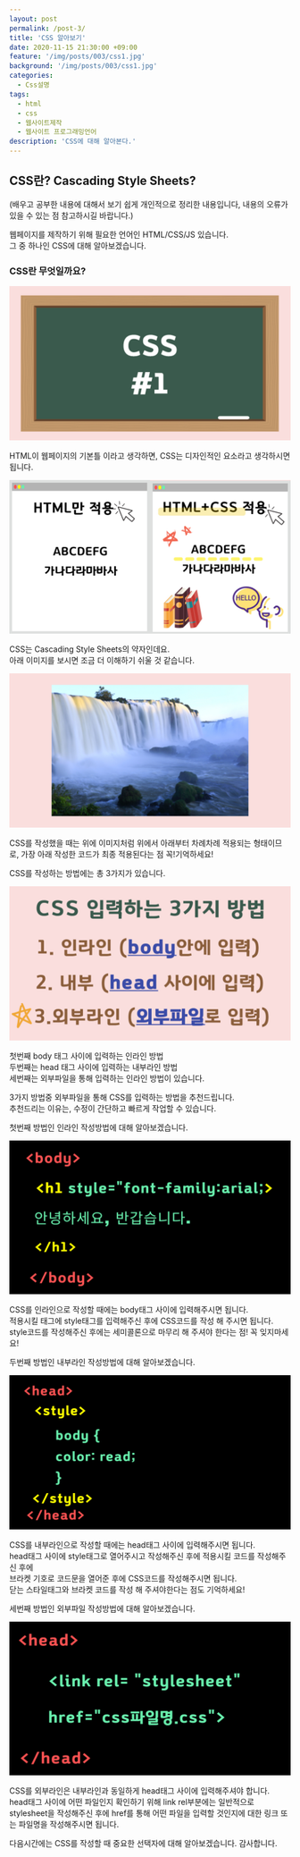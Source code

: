 ```yaml
---
layout: post
permalink: /post-3/
title: 'CSS 알아보기'
date: 2020-11-15 21:30:00 +09:00
feature: '/img/posts/003/css1.jpg'
background: '/img/posts/003/css1.jpg'
categories:
  - Css설명
tags:
  - html
  - css
  - 웹사이트제작
  - 웹사이트 프로그래밍언어
description: 'CSS에 대해 알아본다.'
---
```


## CSS란? Cascading Style Sheets?

(배우고 공부한 내용에 대해서 보기 쉽게 개인적으로 정리한 내용입니다,
내용의 오류가 있을 수 있는 점 참고하시길 바랍니다.)

웹페이지를 제작하기 위해 필요한 언어인 HTML/CSS/JS 있습니다.<br>
그 중 하나인 CSS에 대해 알아보겠습니다.

### CSS란 무엇일까요?
![css란?](/img/posts/003/css1.jpg)

HTML이 웹페이지의 기본틀 이라고 생각하면,
CSS는 디자인적인 요소라고 생각하시면 됩니다.

![css는 디자인적요소](/img/posts/003/css3.jpg)

CSS는 Cascading Style Sheets의 약자인데요.<br>
아래 이미지를 보시면 조금 더 이해하기 쉬울 것 같습니다.

![css약자](/img/posts/003/css2.jpg)

CSS를 작성했을 때는 위에 이미지처럼
위에서 아래부터 차례차례 적용되는 형태이므로,
가장 아래 작성한 코드가 최종 적용된다는 점 꼭!기억하세요!

CSS를 작성하는 방법에는 총 3가지가 있습니다.

![css방법](/img/posts/003/css4.jpg)

첫번째 body 태그 사이에 입력하는 인라인 방법<br>
두번째는 head 태그 사이에 입력하는 내부라인 방법<br>
세번째는 외부파일을 통해 입력하는 인라인 방법이 있습니다.

3가지 방법중 외부파일을 통해 CSS를 입력하는 방법을 추천드립니다.<br>
추천드리는 이유는, 수정이 간단하고 빠르게 작업할 수 있습니다.

첫번째 방법인 인라인 작성방법에 대해 알아보겠습니다.

![css인라인방법](/img/posts/003/css5.jpg)

CSS를 인라인으로 작성할 때에는 body태그 사이에 입력해주시면 됩니다.<br>
적용시킬 태그에 style태그를 입력해주신 후에 CSS코드를 작성 해 주시면 됩니다.<br>
style코드를 작성해주신 후에는 세미콜론으로 마무리 해 주셔야 한다는 점! 꼭 잊지마세요!

두번째 방법인 내부라인 작성방법에 대해 알아보겠습니다.

![css내부라인방법](/img/posts/003/css6.jpg)

CSS를 내부라인으로 작성할 때에는 head태그 사이에 입력해주시면 됩니다.<br>
head태그 사이에 style태그로 열어주시고 작성해주신 후에 적용시킬 코드를 작성해주신 후에<br>
브라켓 기호로 코드문을 열어준 후에 CSS코드를 작성해주시면 됩니다.<br>
닫는 스타일태그와 브라켓 코드를 작성 해 주셔야한다는 점도 기억하세요!

세번째 방법인 외부파일 작성방법에 대해 알아보겠습니다.

![css외부라인방법](/img/posts/003/css7.jpg)

CSS를 외부라인은 내부라인과 동일하게 head태그 사이에 입력해주셔야 합니다.<br>
head태그 사이에 어떤 파일인지 확인하기 위해 link rel부분에는 일반적으로 stylesheet을
작성해주신 후에 href를 통해 어떤 파일을 입력할 것인지에 대한 링크 또는 파일명을 작성해주시면
됩니다.

다음시간에는 CSS를 작성할 때 중요한 선택자에 대해 알아보겠습니다.
감사합니다.
